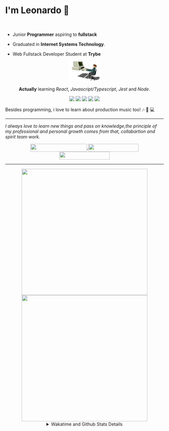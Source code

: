 # I'm Leonardo 🌈
<p align="center">
<img src="https://upload.wikimedia.org/wikipedia/en/thumb/0/05/Flag_of_Brazil.svg/1200px-Flag_of_Brazil.svg.png" width=20 height=15 / >
<img src="https://upload.wikimedia.org/wikipedia/commons/2/2b/Bandeira_do_estado_de_S%C3%A3o_Paulo.svg" width=20 height=15 / >
</p>

- Junior <b>Programmer</b> aspiring to <b>fullstack</b>

- Graduated in <b>Internet Systems Technology</b>.

- Web Fullstack Developer Student at <b>Trybe</b>

<div align="center">

<img src="./img/computer.gif" width="100px">

**Actually** learning _React_, _Javascript/Typescript_, _Jest_ and  _Node_. 

</div>
       
<p align="center">
<img src="https://badges.aleen42.com/src/react.svg">
<img src="https://badges.aleen42.com/src/javascript.svg">
<img src="https://badges.aleen42.com/src/typescript.svg">
<img src="https://badges.aleen42.com/src/jest_1.svg">
<img src="https://badges.aleen42.com/src/node.svg">
<br>
</p>

Besides programming, i love to learn about production music too! :notes: :musical_keyboard: :computer:

* * *

<i>I always love to learn new things and pass on knowledge,the principle of my professional and personal growth comes from that, collabartion and spirit team work.</i><br>

<div align="center">
       
<a href="https://www.linkedin.com/in/lcds90/">
  <img align="center" src="https://img.shields.io/static/v1?logo=linkedin&label=linkedin&message=lcds90&color=blue&style=for-the-badge" height=25 width=180/>
</a>
<a href="http://lcds.me">
  <img align="center" src="https://img.shields.io/static/v1?&label=Portflio&message=site&color=green&style=for-the-badge" height=25 width=160/>
</a>
<a href="mailto:lcds90@gmail.com">
  <img align="center" src="https://img.shields.io/static/v1?&logo=gmail&label=Send&message=Email&color=red&style=for-the-badge" height=25 width=160/>
</a>
       
</div>

* * *

<div align="center">
<a href="https://github.com/lcds90/">
  <img align="center" src="https://github-readme-stats.vercel.app/api/top-langs/?username=lcds90&langs_count=10&theme=gruvbox&layout=compact&include_all_commits=true" height="400px" width="400px"/>
</a>
<a href="https://wakatime.com/@lcds90">
  <img align="center" src="https://github-readme-stats.vercel.app/api/wakatime?username=lcds90&theme=gruvbox&layout=compact" height="400px" width="400px"/>
</a>
       
<details>
       <summary>Wakatime and Github Stats Details</summary>
       <div align="justify">
              
<!--START_SECTION:waka-->
![Profile Views](http://img.shields.io/badge/Profile%20Views-8-blue)

**🐱 My Github Data** 

> 🏆 553 Contributions in the Year 2021
 > 
> 📦 516.9 kB Used in Github's Storage 
 > 
> 💼 Opted to Hire
 > 
> 📜 41 Public Repositories 
 > 
> 🔑 37 Private Repositories  
 > 
**I'm a Night 🦉** 

```text
🌞 Morning    82 commits     ████░░░░░░░░░░░░░░░░░░░░░   15.83% 
🌆 Daytime    139 commits    ██████░░░░░░░░░░░░░░░░░░░   26.83% 
🌃 Evening    165 commits    ████████░░░░░░░░░░░░░░░░░   31.85% 
🌙 Night      132 commits    ██████░░░░░░░░░░░░░░░░░░░   25.48%

```
📅 **I'm Most Productive on Saturday** 

```text
Monday       77 commits     ███░░░░░░░░░░░░░░░░░░░░░░   14.86% 
Tuesday      71 commits     ███░░░░░░░░░░░░░░░░░░░░░░   13.71% 
Wednesday    49 commits     ██░░░░░░░░░░░░░░░░░░░░░░░   9.46% 
Thursday     39 commits     ██░░░░░░░░░░░░░░░░░░░░░░░   7.53% 
Friday       67 commits     ███░░░░░░░░░░░░░░░░░░░░░░   12.93% 
Saturday     110 commits    █████░░░░░░░░░░░░░░░░░░░░   21.24% 
Sunday       105 commits    █████░░░░░░░░░░░░░░░░░░░░   20.27%

```


📊 **This Week I Spent My Time On** 

```text
⌚︎ Time Zone: America/Sao_Paulo

💬 Programming Languages: 
TypeScript               11 hrs 5 mins       █████████░░░░░░░░░░░░░░░░   36.88% 
CSS                      8 hrs 24 mins       ███████░░░░░░░░░░░░░░░░░░   27.94% 
JavaScript               5 hrs 31 mins       ████░░░░░░░░░░░░░░░░░░░░░   18.4% 
JSX                      3 hrs 26 mins       ██░░░░░░░░░░░░░░░░░░░░░░░   11.47% 
HTML                     40 mins             ░░░░░░░░░░░░░░░░░░░░░░░░░   2.25%

🔥 Editors: 
VS Code                  30 hrs 4 mins       █████████████████████████   100.0%

🐱‍💻 Projects: 
next-portfolio           7 hrs 31 mins       ██████░░░░░░░░░░░░░░░░░░░   25.0% 
localizalabs-react-develo6 hrs 2 mins        █████░░░░░░░░░░░░░░░░░░░░   20.07% 
project-movie-cards-libra4 hrs 24 mins       ███░░░░░░░░░░░░░░░░░░░░░░   14.68% 
project-playground-functi3 hrs 52 mins       ███░░░░░░░░░░░░░░░░░░░░░░   12.91% 
list-supermarket         2 hrs 11 mins       █░░░░░░░░░░░░░░░░░░░░░░░░   7.3%

💻 Operating System: 
Linux                    30 hrs 4 mins       █████████████████████████   100.0%

```

**I Mostly Code in JavaScript** 

```text
JavaScript               23 repos            ███████░░░░░░░░░░░░░░░░░░   31.08% 
TypeScript               15 repos            █████░░░░░░░░░░░░░░░░░░░░   20.27% 
HTML                     14 repos            ████░░░░░░░░░░░░░░░░░░░░░   18.92% 
CSS                      6 repos             ██░░░░░░░░░░░░░░░░░░░░░░░   8.11% 
PHP                      5 repos             █░░░░░░░░░░░░░░░░░░░░░░░░   6.76%

```


**Timeline**

![Chart not found](https://raw.githubusercontent.com/lcds90/lcds90/main/charts/bar_graph.png) 


 Last Updated on 24/07/2021
<!--END_SECTION:waka-->
              
              
   </div>
</details>
       
       
</div>
